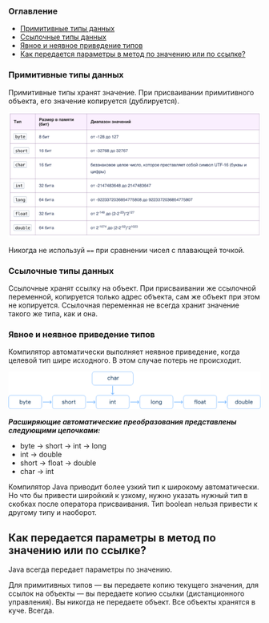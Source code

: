 ### Оглавление

+ [Примитивные типы данных](#Примитивные-типы-данных)
+ [Ссылочные типы данных](#Ссылочные-типы-данных)
+ [Явное и неявное приведение типов](#Явное-и-неявное-приведение-типов)
+ [Как передается параметры в метод по значению или по ссылке?](#Как-передается-параметры-в-метод-по-значению-или-по-ссылке?)


### Примитивные типы данных
Примитивные типы хранят значение.
При присваивании примитивного объекта, его значение копируется (дублируется). 

![Image alt](https://raw.githubusercontent.com/dianapovarnitsina/java-theory/master/theory/img/primitiveType.png)

Никогда не используй `==` при сравнении чисел с плавающей точкой.

### Ссылочные типы данных
Ссылочные хранят ссылку на объект.
При присваивании же ссылочной переменной, копируется только адрес объекта, сам же объект при этом не копируется.
Ссылочная переменная не всегда хранит значение такого же типа, как и она.

### Явное и неявное приведение типов

Компилятор автоматически выполняет неявное приведение, когда целевой тип шире исходного. В этом случае потерь не происходит.

![Image alt](https://raw.githubusercontent.com/dianapovarnitsina/java-theory/master/theory/img/type1.png)

***Расширяющие автоматические преобразования представлены следующими цепочками:***
- byte -> short -> int -> long
- int -> double
- short -> float -> double
- char -> int

Компилятор Java приводит более узкий тип к широкому автоматически. Но что бы привести широйкий к узкому, нужно указать нужный тип в скобках после оператора присваивания.
Тип boolean нельзя привести к другому типу и наоборот.


## Как передается параметры в метод по значению или по ссылке?
Java всегда передает параметры по значению.

Для примитивных типов — вы передаете копию текущего значения, для ссылок на объекты — вы передаете копию ссылки (дистанционного управления).
Вы никогда не передаете объект. Все объекты хранятся в куче. Всегда.
